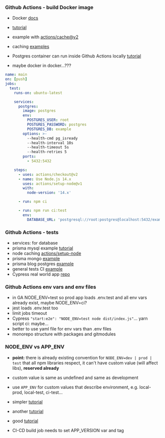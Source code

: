 ### Github Actions - build Docker image

- Docker [docs](https://docs.docker.com/ci-cd/github-actions/)
- [tutorial](https://event-driven.io/en/how_to_buid_and_push_docker_image_with_github_actions/)
- example with [actions/cache@v2](https://evilmartians.com/chronicles/build-images-on-github-actions-with-docker-layer-caching)
- caching [examples](https://github.com/docker/build-push-action/blob/master/docs/advanced/cache.md)

- Postgres container can run inside Github Actions locally [tutorial](https://blog.ludicroushq.com/a-better-way-to-run-integration-tests-with-prisma-and-postgresql)
- maybe docker in docker...???

```yaml
name: main
on: [push]
jobs:
  test:
    runs-on: ubuntu-latest

    services:
      postgres:
        image: postgres
        env:
          POSTGRES_USER: root
          POSTGRES_PASSWORD: postgres
          POSTGRES_DB: example
        options: >-
          --health-cmd pg_isready
          --health-interval 10s
          --health-timeout 5s
          --health-retries 5
        ports:
          - 5432:5432

    steps:
      - uses: actions/checkout@v2
      - name: Use Node.js 14.x
        uses: actions/setup-node@v1
        with:
          node-version: '14.x'

      - run: npm ci

      - run: npm run ci:test
        env:
          DATABASE_URL: 'postgresql://root:postgres@localhost:5432/example'
```

### Github Actions - tests

- services: for database
- prisma mysql example [tutorial](https://zenn.dev/mano_r/articles/e9242cee1f4411)
- node caching [actions/setup-node](https://github.com/actions/setup-node/blob/main/docs/advanced-usage.md#caching-packages-data)
- prisma mongo [example](https://github.com/prisma/prisma-examples/blob/latest/.github/workflows/test-mongodb.yaml)
- prisma blog postgres [example](https://www.prisma.io/blog/backend-prisma-typescript-orm-with-postgresql-deployment-bbba1ps7kip5)
- general tests CI [example](https://blog.testproject.io/2021/02/01/using-github-actions-to-run-automated-tests/)
- Cypress real world app [repo](https://github.dev/cypress-io/cypress-realworld-app)

### Github Actions env vars and env files

- in GA NODE_ENV=test so prod app loads .env.test and all env vars already exist, maybe NODE_ENV=ci?
- jest loads .env.test too
- limit jobs timeout
- Cypress `"start:e2e": "NODE_ENV=test node dist/index.js"`... yarn script ci: maybe...
- better to use yaml file for env vars than .env files
- monorepo structure with packages and gitmodules

### NODE_ENV vs APP_ENV

- **point:** there is already existing convention for `NODE_ENV=dev | prod | test` that all npm libraries respect, it can't have custom value (will affect libs), **reserved already**
- custom value is same as undefined and same as development
- use `APP_ENV` for custom values that describe environment, e.g. local-prod, local-test, ci-test...

- simpler [tutorial](https://rafaelalmeidatk.com/blog/why-you-should-not-use-a-custom-value-with-node-env)
- another [tutorial](https://seanconnolly.dev/dont-be-fooled-by-node-env)
- good [tutorial](https://koistya.medium.com/demystifying-node-env-var-b25ed43c9af)

- CI-CD build job needs to set APP_VERSION var and tag
